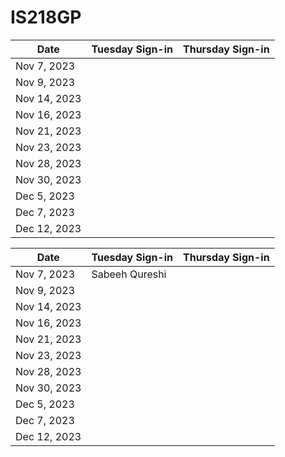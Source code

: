 # IS218GP
| Date       | Tuesday Sign-in | Thursday Sign-in |
|------------|-----------------|------------------|
| Nov 7, 2023|                 |                  |
| Nov 9, 2023|                 |                  |
| Nov 14, 2023|                |                  |
| Nov 16, 2023|                |                  |
| Nov 21, 2023|                |                  |
| Nov 23, 2023|                |                  |
| Nov 28, 2023|                |                  |
| Nov 30, 2023|                |                  |
| Dec 5, 2023 |                |                  |
| Dec 7, 2023 |                |                  |
| Dec 12, 2023|                |                  |


| Date       | Tuesday Sign-in | Thursday Sign-in |
|------------|-----------------|------------------|
| Nov 7, 2023| Sabeeh Qureshi                |                  |
| Nov 9, 2023|                 |                  |
| Nov 14, 2023|                |                  |
| Nov 16, 2023|                |                  |
| Nov 21, 2023|                |                  |
| Nov 23, 2023|                |                  |
| Nov 28, 2023|                |                  |
| Nov 30, 2023|                |                  |
| Dec 5, 2023 |                |                  |
| Dec 7, 2023 |                |                  |
| Dec 12, 2023|                |                  |
